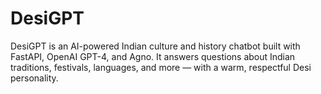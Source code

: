 # DesiGPT
DesiGPT is an AI-powered Indian culture and history chatbot built with FastAPI, OpenAI GPT-4, and Agno. It answers questions about Indian traditions, festivals, languages, and more — with a warm, respectful Desi personality.
